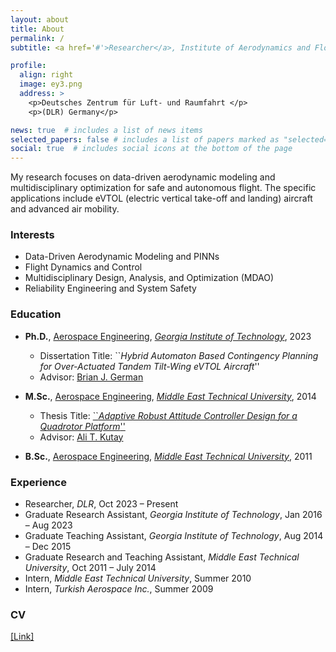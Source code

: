 ```yaml
---
layout: about
title: About
permalink: /
subtitle: <a href='#'>Researcher</a>, Institute of Aerodynamics and Flow Technology, DLR, Germany.

profile:
  align: right
  image: ey3.png
  address: >
    <p>Deutsches Zentrum für Luft- und Raumfahrt </p>
    <p>(DLR) Germany</p>

news: true  # includes a list of news items
selected_papers: false # includes a list of papers marked as "selected={true}"
social: true  # includes social icons at the bottom of the page
---
```


My research focuses on data-driven aerodynamic modeling and multidisciplinary optimization for safe and autonomous flight. The specific applications include eVTOL (electric vertical take-off and landing) aircraft and advanced air mobility. 

### Interests

   - Data-Driven Aerodynamic Modeling and PINNs
   - Flight Dynamics and Control
   - Multidisciplinary Design, Analysis, and Optimization (MDAO)    
   - Reliability Engineering and System Safety

### Education

   - **Ph.D.**, <a href="https://ae.gatech.edu/">Aerospace Engineering</a>, <a href="https://www.gatech.edu/">_Georgia Institute of Technology_</a>, 2023 
      - Dissertation Title: ``_Hybrid Automaton Based Contingency Planning for Over-Actuated Tandem Tilt-Wing eVTOL Aircraft_''
      - Advisor: <a href="https://bgerman.ae.gatech.edu/">Brian J. German</a>  

   - **M.Sc.**, <a href="http://ae.metu.edu.tr/">Aerospace Engineering</a>, <a href="https://www.metu.edu.tr/">_Middle East Technical University_</a>, 2014
      - Thesis Title: <a href="https://etd.lib.metu.edu.tr/upload/12617486/index.pdf">``_Adaptive Robust Attitude Controller Design for a Quadrotor Platform_''</a>  
      - Advisor: <a href="https://avesis.metu.edu.tr/kutay">Ali T. Kutay</a>  

   - **B.Sc.**, <a href="http://ae.metu.edu.tr/">Aerospace Engineering</a>, <a href="https://www.metu.edu.tr/">_Middle East Technical University_</a>, 2011

### Experience
   - Researcher, _DLR_, Oct 2023 – Present     
   - Graduate Research Assistant, _Georgia Institute of Technology_, Jan 2016 – Aug 2023     
   - Graduate Teaching Assistant, _Georgia Institute of Technology_, Aug 2014 – Dec 2015
   - Graduate Research and Teaching Assistant, _Middle East Technical University_, Oct 2011 – July 2014
   - Intern, _Middle East Technical University_, Summer 2010
   - Intern, _Turkish Aerospace Inc._, Summer 2009

### CV
  <a href="assets/pdf/EmreYilmaz_CV-2.pdf" >[Link]</a>



<!---
Previously:
My research focuses on physics-based machine learning, eVTOL (electric vertical take-off and landing) aircraft, AAM (advanced air mobility) concepts, and autonomy and decision making.

Research Interests
Physics Informed Machine Learning and Physics Informed Neural Networks
Flight Dynamics, Control, Performance, Trajectory Optimization, and Contingency Planning of Aerospace Vehicles (Specific Focus: eVTOL Aircraft)
Multidisciplinary Design, Analysis, and Optimization (MDAO)
Autonomy and Decision-Making
Urban/Advanced Air Mobility Multi-Agent Air Traffic Optimization
Reliability Engineering and System Safety

Adam Optimization Guys Template:
address a computational question: How can we build general problem-solving machines with human-like efficiency and adaptability? In particular, my research interests focus on the development of efficient learning algorithms for deep neural networks. My research interests overlap with the following research communities: NeurIPS, ICLR, and ICML. I am also broadly interested in reinforcement learning, natural language processing, and artificial intelligence.

For future students interested in learning algorithms and theory: Please apply through the department admission.

Short bio: I completed PhD under the supervision of Geoffrey Hinton. Both my master's (2014) and undergrad degrees (2011) are from the University of Toronto under Brendan Frey and Ruslan Salakhutdinov. I am a CIFAR AI chair. I was a recipient of the Facebook Graduate Fellowship 2016 in machine learning.

--Google scholar page contact me: jba at cs.toronto.edu

Brief Bio
I do research on scalable methods for machine learning, with a focus on generative models. My contributions include the Variational Autoencoder (VAE), the Adam optimizer, Glow, and Variational Diffusion Models, but please see Scholar for a more complete list. I obtained a PhD (cum laude) from University of Amsterdam in 2017, and was part of the founding team of OpenAI in 2015. Before that, I co-founded Advanza which got acquired in 2016. My formal name is Diederik, but have the Frysian nickname Durk (pronounced like Dirk). I currently live in the San Francisco Bay area.

2018 - Present: Research Scientist at Google Brain / DeepMind. I work on SOTA generative models for text, image and video.
2015 - 2018: Part of founding team and Research Scientist at OpenAI (San Francisco). Lead of the Algorithms team, focused on basic research.
2013 - 2017: Ph.D. (cum laude) at University of Amsterdam, advised by Max Welling, on the topic of deep learning and generative models. Thesis: Variational Inference and Deep Learning: A New Synthesis. Spent summers of 2014/2015 at DeepMind for collaborations.
2010 - 2012: Co-founder and technical lead at Advanza, successful exit in 2016.
2009 and 2012: Jr. Research Scientist at New York University, Yann LeCun's lab.
Variational Inference and Deep Learning: A New Synthesis
Ph.D. Thesis. Download at Dropbox or at UvA.

Demos
Some research demos that I (co-)developed:
2017: Generating faces with Glow. Developed with Prafulla Dhariwal.
2014: Generating digits with a VAE.
Links
These places are updated more frequently than this website:
Google Scholar page (list of my research papers)
Twitter
Mastodon
YouTube channel
LinkedIn
Awards and Honors
2020: The Adam optimization paper is the world's #1 most cited scientific paper of the past five years, according to Nature Index and Google Scholar.
2020: The AI 2000 Most Influential Scholar Award "in recognition of outstanding and vibrant contributions in the field of Machine Learning 2009-2019".
2019: The Dutch Datascience Award, from the Royal Holland Society of Sciences and Humanities, for my contributions in machine learning research.
2019: The ELLIS PhD Award for "outstanding research achievements during the dissertation phase of outstanding students working in the field of artificial intelligence and machine learning".
2017: PhD with 'cum laude', highest distinction in the Netherlands, and first time it was awarded at the CS department in 30 years.
2015: Google's first European Doctoral Fellowship in Deep Learning.




I study the implications of new technologies such as electric propulsion and autonomy on the design of aircraft and on aviation markets. 

    Operations research and market studies for urban air mobility (UAM), on-demand mobility (ODM), and new modes of regional aviation
    Flight performance and sizing of electric aircraft
    Aerodynamics, performance, and design of distributed electric propulsion configurations
    Wind tunnel and flight tests of subscale CTOL, STOL, and VTOL aircraft

Brian German is the National Institute of Aerospace (NIA) Langley Associate Professor in the School of Aerospace Engineering at Georgia Tech. His research involves aircraft electric propulsion, autonomous flight, and the emerging aviation markets that these technologies enable. 

He specializes in configuration design of electric aircraft, aerodynamics of distributed propulsion, battery and hybrid electric propulsion modeling, operations research problems for innovative scheduled and on-demand air services, and aircraft operational economics modeling. His work focuses primarily on new types of electric regional aircraft and eVTOL aircraft for urban air mobility. 

Prof. German is a founding member and former Chair (2014-2016) of the AIAA Transformational Flight Program Committee, which was chartered to explore the opportunities of emerging aircraft electric propulsion and autonomy technologies, and he is a member of the AIAA Aircraft Electric Propulsion and Power Working Group. Prof. German is a former Fulbright student scholar and NDSEG Graduate Research Fellow, and he received the NSF CAREER award in 2012. He is an Associate Fellow of AIAA Education. --->

<!---I am a Graduate Research Assistant Postdoctoral Fellow working in the School of Cybersecurity and Privacy at Georgia Tech under the supervision of Prof. Wenke Lee. Before joining Georgia Tech, I worked in Center for Cyber Security at New York University Abu Dhabi as a Research Engineer for two years. I currently hold a Ph.D. degree in Computer Science from Georgia Tech, an M.Sc. degree in Computer Engineering and two B.Sc. degrees in both Computer Engineering and Electrical & Electronics Engineering from TOBB University, Turkey. My research interests span a broad range of topics including deep learning, applied cryptography, security/privacy and forensics.

e^{i pi} + 1 = 0 --->




<!---LinkedIn Research Gate Resume 



<a href="https://scholar.google.com/citations?hl=en&user=1Ie3QuMAAAAJ">Google Scholar</a>   --->



